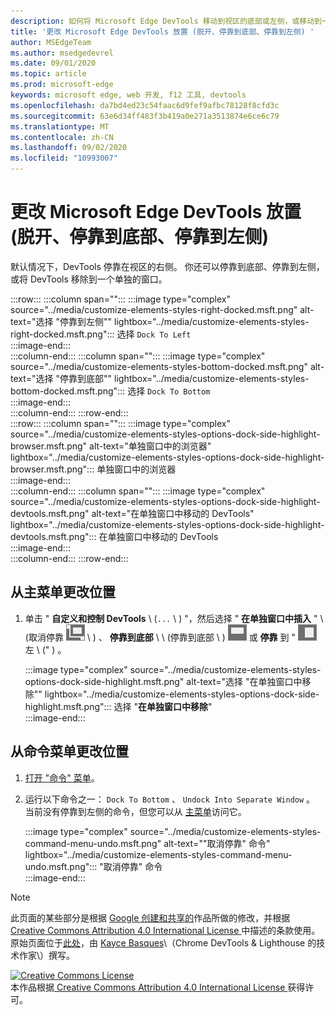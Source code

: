 ```yaml
---
description: 如何将 Microsoft Edge DevTools 移动到视区的底部或左侧，或移动到一个单独的窗口。
title: '更改 Microsoft Edge DevTools 放置 (脱开、停靠到底部、停靠到左侧) '
author: MSEdgeTeam
ms.author: msedgedevrel
ms.date: 09/01/2020
ms.topic: article
ms.prod: microsoft-edge
keywords: microsoft edge, web 开发, f12 工具, devtools
ms.openlocfilehash: da7bd4ed23c54faac6d9fef9afbc78128f8cfd3c
ms.sourcegitcommit: 63e6d34ff483f3b419a0e271a3513874e6ce6c79
ms.translationtype: MT
ms.contentlocale: zh-CN
ms.lasthandoff: 09/02/2020
ms.locfileid: "10993007"
---
```

<!-- Copyright Kayce Basques 

   Licensed under the Apache License, Version 2.0 (the "License");
   you may not use this file except in compliance with the License.
   You may obtain a copy of the License at

       https://www.apache.org/licenses/LICENSE-2.0

   Unless required by applicable law or agreed to in writing, software
   distributed under the License is distributed on an "AS IS" BASIS,
   WITHOUT WARRANTIES OR CONDITIONS OF ANY KIND, either express or implied.
   See the License for the specific language governing permissions and
   limitations under the License.  -->





# 更改 Microsoft Edge DevTools 放置 (脱开、停靠到底部、停靠到左侧)    



默认情况下，DevTools 停靠在视区的右侧。  你还可以停靠到底部、停靠到左侧，或将 DevTools 移除到一个单独的窗口。  

:::row:::
   :::column span="":::
      :::image type="complex" source="../media/customize-elements-styles-right-docked.msft.png" alt-text="选择 "停靠到左侧"" lightbox="../media/customize-elements-styles-right-docked.msft.png":::
         选择 `Dock To Left`  
      :::image-end:::  
   :::column-end:::
   :::column span="":::
      :::image type="complex" source="../media/customize-elements-styles-bottom-docked.msft.png" alt-text="选择 "停靠到底部"" lightbox="../media/customize-elements-styles-bottom-docked.msft.png":::
         选择 `Dock To Bottom`  
      :::image-end:::  
   :::column-end:::
:::row-end:::  
:::row:::
   :::column span="":::
      :::image type="complex" source="../media/customize-elements-styles-options-dock-side-highlight-browser.msft.png" alt-text="单独窗口中的浏览器" lightbox="../media/customize-elements-styles-options-dock-side-highlight-browser.msft.png":::
         单独窗口中的浏览器  
      :::image-end:::  
   :::column-end:::
   :::column span="":::
      :::image type="complex" source="../media/customize-elements-styles-options-dock-side-highlight-devtools.msft.png" alt-text="在单独窗口中移动的 DevTools" lightbox="../media/customize-elements-styles-options-dock-side-highlight-devtools.msft.png":::
         在单独窗口中移动的 DevTools  
      :::image-end:::  
   :::column-end:::
:::row-end:::  

## 从主菜单更改位置   

1.  单击 " **自定义和控制 DevTools** \ (`...` \ ) "，然后选择 " **在单独窗口中插入** " \ (取消停靠 ![ ][ImageUndockIcon] \ ) 、 **停靠到底部** \ \ (停靠到底部 \ ) ![ ][ImageBottomIcon] 或 **停靠** 到 " ![ ][ImageLeftIcon] 左 \ (" ) 。  
    
    :::image type="complex" source="../media/customize-elements-styles-options-dock-side-highlight.msft.png" alt-text="选择 "在单独窗口中移除"" lightbox="../media/customize-elements-styles-options-dock-side-highlight.msft.png":::
       选择 "**在单独窗口中移除**"  
    :::image-end:::  
    
## 从命令菜单更改位置   

1.  [打开 "命令" 菜单][DevtoolsCommandMenu]。  
1.  运行以下命令之一： `Dock To Bottom` 、 `Undock Into Separate Window` 。  当前没有停靠到左侧的命令，但您可以从 [主菜单](#change-placement-from-the-main-menu)访问它。  
    
    :::image type="complex" source="../media/customize-elements-styles-command-menu-undo.msft.png" alt-text=""取消停靠" 命令" lightbox="../media/customize-elements-styles-command-menu-undo.msft.png":::
       "取消停靠" 命令  
    :::image-end:::  
    
<!--  
 


-->  

<!-- image links -->  

[ImageUndockIcon]: ../media/undock-icon.msft.png  
[ImageBottomIcon]: ../media/bottom-icon.msft.png  
[ImageLeftIcon]: ../media/left-icon.msft.png  

<!-- links -->  

[DevtoolsCommandMenu]: ../command-menu/index.md "通过 Microsoft Edge DevTools 命令菜单运行命令 |Microsoft 文档"  

> [!NOTE]
> 此页面的某些部分是根据 [Google 创建和共享的][GoogleSitePolicies]作品所做的修改，并根据[ Creative Commons Attribution 4.0 International License ][CCA4IL]中描述的条款使用。  
> 原始页面位于[此处](https://developers.google.com/web/tools/chrome-devtools/customize/placement)，由 [Kayce Basques][KayceBasques]\（Chrome DevTools \& Lighthouse 的技术作家\）撰写。  

[![Creative Commons License][CCby4Image]][CCA4IL]  
本作品根据[ Creative Commons Attribution 4.0 International License ][CCA4IL]获得许可。  

[CCA4IL]: https://creativecommons.org/licenses/by/4.0  
[CCby4Image]: https://i.creativecommons.org/l/by/4.0/88x31.png  
[GoogleSitePolicies]: https://developers.google.com/terms/site-policies  
[KayceBasques]: https://developers.google.com/web/resources/contributors/kaycebasques  
